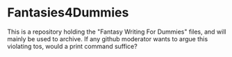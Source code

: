 # Fantasies4Dummies
This is a repository holding the "Fantasy Writing For Dummies" files, and will mainly be used to archive. If any github moderator wants to argue this violating tos, would a print command suffice?
